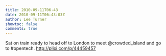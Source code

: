 ```yaml
---
title: 2010-09-11T06-43
date: 2010-09-11T06:43:03Z
author: Lee Turner
showtoc: false
comments: true
---
```


Sat on train ready to head off to London to meet @crowded_island and go to #opentech.  http://plixi.com/p/44459457

